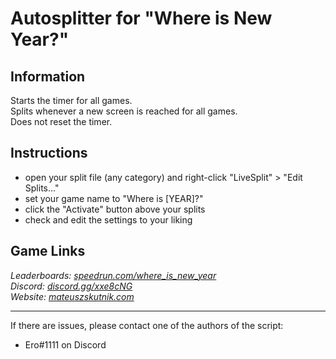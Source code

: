 # Autosplitter for "Where is New Year?"
## Information
Starts the timer for all games.  
Splits whenever a new screen is reached for all games.  
Does not reset the timer.

## Instructions
* open your split file (any category) and right-click "LiveSplit" > "Edit Splits..."
* set your game name to "Where is [YEAR]?"
* click the "Activate" button above your splits
* check and edit the settings to your liking

## Game Links
*Leaderboards: [speedrun.com/where_is_new_year](https://speedrun.com/where_is_new_year)*  
*Discord: [discord.gg/xxe8cNG](https://discord.gg/xxe8cNG)*  
*Website: [mateuszskutnik.com](https://mateuszskutnik.com)*

---
If there are issues, please contact one of the authors of the script:  
* Ero#1111 on Discord